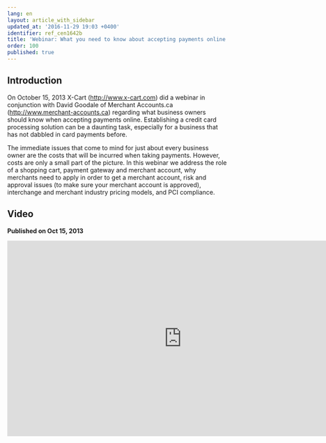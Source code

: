```yaml
---
lang: en
layout: article_with_sidebar
updated_at: '2016-11-29 19:03 +0400'
identifier: ref_cen1642b
title: 'Webinar: What you need to know about accepting payments online.'
order: 100
published: true
---
```

## Introduction
On October 15, 2013 X-Cart (http://www.x-cart.com) did a webinar in conjunction with David Goodale of Merchant Accounts.ca (http://www.merchant-accounts.ca) regarding what business owners should know when accepting payments online. Establishing a credit card processing solution can be a daunting task, especially for a business that has not dabbled in card payments before.

The immediate issues that come to mind for just about every business owner are the costs that will be incurred when taking payments. However, costs are only a small part of the picture. In this webinar we address the role of a shopping cart, payment gateway and merchant account, why merchants need to apply in order to get a merchant account, risk and approval issues (to make sure your merchant account is approved), interchange and merchant industry pricing models, and PCI compliance.

## Video
**Published on Oct 15, 2013**
<iframe class="youtube-player" type="text/html" style="width: 800px; height: 450px" src="https://www.youtube.com/embed/gmR3uBNvOEg" frameborder="0"></iframe>

